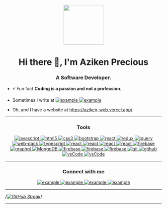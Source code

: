 <p align="center">
  <img style="width:8rem; height:auto" src="https://cdn.dribbble.com/users/1787323/screenshots/10091971/media/d43c019bfeff34be8816481e843ea8c1.png"/>
</p>

<h1 align="center">Hi there 👋, I'm Aziken Precious</h1>
<h3 font-size="20" align="center">A Software Developer.</h3>

- ⚡ Fun fact **Coding is a passion and not a profession.**

- <span>Sometimes i write at</span>
  <a  href="https://hashnode.com/@Azikenp" target="_blank">
      <img src="https://img.shields.io/badge/Hashnode.com-0A0A0A.svg?style=for-the-badge&logo=hashnode&logoColor=white" alt="example"/>
    </a>
    <a href="https://medium.com/@azikenp" target="_blank">
      <img src="https://img.shields.io/badge/medium-000000.svg?style=for-the-badge&logo=medium&logoColor=white" alt="example"/>
    </a>

- Oh, and I have a website at https://aziken-web.vercel.app/
  


---


<h3 align="center">Tools</h3>
<p align="center">
  <a href="https://developer.mozilla.org/en-US/docs/Web/JavaScript" target="_blank"> 
    <img src="https://img.shields.io/badge/Javascript-F7DF1E.svg?style=for-the-badge&logo=javascript&logoColor=black"
      alt="javascript"/> 
  </a>
  <a href="https://www.w3.org/html/" target="_blank"> 
    <img src="https://img.shields.io/badge/html-E34F26.svg?style=for-the-badge&logo=html5&logoColor=white"
      alt="html5"/> 
  </a>
  <a href="https://www.w3schools.com/css/" target="_blank">
    <img src="https://img.shields.io/badge/css-1572B6.svg?style=for-the-badge&logo=css3&logoColor=white"
      alt="css3"/>
  </a>
      <a href="https://getbootstrap.com" target="_blank">
    <img src="https://img.shields.io/badge/bootstrap-7952B3.svg?style=for-the-badge&logo=bootstrap&logoColor=white"
      alt="bootstrap"/>
  </a>
  <a href="https://reactjs.org/" target="_blank"> 
    <img src="https://img.shields.io/badge/reactjs-61DAFB.svg?style=for-the-badge&logo=react&logoColor=black"
      alt="react"/> 
  </a>
  
  <a href="https://redux.js.org" target="_blank"> 
    <img src="https://img.shields.io/badge/redux-764ABC.svg?style=for-the-badge&logo=redux&logoColor=white" alt="redux"/> 
  </a> 
  <a href="https://jquery.com/" target="_blank">
    <img src="https://img.shields.io/badge/jquery-0769AD.svg?style=for-the-badge&logo=jquery&logoColor=white" alt="jquery"/> 
  </a>
  <a href="https://webpack.js.org" target="_blank">
    <img src="https://img.shields.io/badge/webpack-8DD6F9.svg?style=for-the-badge&logo=webpack&logoColor=black"
      alt="web-pack"/>
  </a>
  <a href="https://www.typescriptlang.org" target="_blank">
    <img src="https://img.shields.io/badge/typescript-764ABC.svg?style=for-the-badge&logo=typescript&logoColor=white"
      alt="typescript"/>
  </a>
  <a href="https://nextjs.org/" target="_blank"> 
    <img src="https://img.shields.io/badge/nextjs-7952B3.svg?style=for-the-badge&logo=next.js&logoColor=white"
      alt="react"/> 
  </a>
  <a href="https://tailwindcss.com/" target="_blank"> 
    <img src="https://img.shields.io/badge/tailwind-61DAFB.svg?style=for-the-badge&logo=tailwindcss&logoColor=black"
      alt="react"/> 
  </a>
  <a href="https://mui.com/" target="_blank"> 
    <img src="https://img.shields.io/badge/materialui-8DD6F9.svg?style=for-the-badge&logo=mui&logoColor=black"
      alt="react"/> 
  </a>
  <a href="https://sass-lang.com/" target="_blank"> 
    <img src="https://img.shields.io/badge/sass-7952B3.svg?style=for-the-badge&logo=sass&logoColor=white"
      alt="react"/> 
  </a>

  <a href="https://firebase.google.com/" target="_blank">
    <img src="https://img.shields.io/badge/firebase-FFCA28.svg?style=for-the-badge&logo=firebase&logoColor=black" alt="firebase"/>
  </a>
  <a href="https://graphql.org" target="_blank">
    <img src="https://img.shields.io/badge/graphql-E10098.svg?style=for-the-badge&logo=graphql&logoColor=white" alt="graphql" />
  </a>

  <a href="https://www.mongodb.com/" target="_blank"> 
    <img src="https://img.shields.io/badge/mongodb-47A248.svg?style=for-the-badge&logo=mongodb&logoColor=white"
      alt="MongoDB"/> 
  </a> 
   <a href="https://firebase.google.com/" target="_blank">
    <img src="https://img.shields.io/badge/firebase-FFCA28.svg?style=for-the-badge&logo=firebase&logoColor=black" alt="firebase"/>
  </a>

  <a href="https://firebase.google.com/" target="_blank">
    <img src="https://img.shields.io/badge/firebase-FFCA28.svg?style=for-the-badge&logo=firebase&logoColor=black" alt="firebase"/>
  </a>
  <a href="https://netlify.com/" target="_blank">
    <img src="https://img.shields.io/badge/vercel-00C7B7.svg?style=for-the-badge&logo=vercel&logoColor=black" alt="firebase"/>
  </a> 

  <a href="https://git-scm.com/" target="_blank">
    <img src="https://img.shields.io/badge/git-F05032.svg?style=for-the-badge&logo=git&logoColor=white"
      alt="git"/>
  </a>
  <a href="https://github.com/ELanza-48" target="_blank">
    <img src="https://img.shields.io/badge/github-181717.svg?style=for-the-badge&logo=github&logoColor=white" alt="github" />
  </a>
 
  <a href="https://code.visualstudio.com/" target="_blank">
    <img src="https://img.shields.io/badge/vscode-007ACC.svg?style=for-the-badge&logo=visualstudiocode&logoColor=white" alt="vsCode"/> 
  </a>
  <a href="https://code.visualstudio.com/" target="_blank">
    <img src="https://img.shields.io/badge/sublime-007ACC.svg?style=for-the-badge&logo=sublimetext&logoColor=white" alt="vsCode"/> 
  </a>
</p>

----

<h3 align="center">Connect with me</h3>

<div style="margin-top:10px" align="center">
  <div>
    <a  href="https://hashnode.com/@Azikenp" target="_blank">
      <img src="https://img.shields.io/badge/Hashnode.com-0A66C2.svg?style=for-the-badge&logo=hashnode&logoColor=white" alt="example"/>
    </a>
    <a href="https://medium.com/@azikenp" target="_blank">
      <img src="https://img.shields.io/badge/medium-000000.svg?style=for-the-badge&logo=medium&logoColor=white" alt="example"/>
    </a>
    <a  href="https://www.linkedin.com/in/aziken-precious-712043237/" target="_blank">
      <img src="https://img.shields.io/badge/Linked%20In-0A66C2.svg?style=for-the-badge&logo=linkedin&logoColor=white" alt="example"/>
    </a>
    <a  href="mailto:azikenp26@gmail.com" target="_blank">
      <img src="https://img.shields.io/badge/gmail-F05032.svg?style=for-the-badge&logo=gmail&logoColor=white" alt="example"/>
    </a>
  </div>
</div>

----



/*[![GitHub Streak](https://streak-stats.demolab.com?user=Azikenp&theme=radical&border_radius=4)](https://git.io/streak-stats)*/</div>

----

